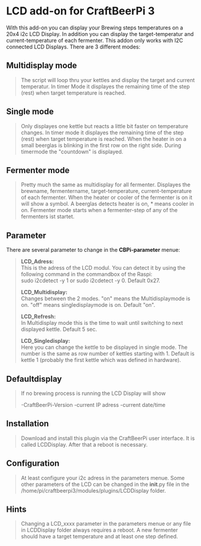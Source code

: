 # LCD add-on for CraftBeerPi 3

With this add-on you can display your Brewing steps temperatures on a 20x4 i2c LCD Display.
In addition you can display the target-temperatur and current-temperature of each fermenter.
This addon only works with I2C connected LCD Displays.
There are 3 different modes:

Multidisplay mode
-----------------

> The script will loop thru your kettles and display the target and
> current temperatur. In timer Mode it displayes the remaining time of
> the step (rest) when target temperature is reached.

Single mode
-----------

> Only displayes one kettle but reacts a little bit faster on temperature changes. 
> In timer mode it displayes the remaining time of
> the step (rest) when target temperature is reached.
> When the heater in on a small beerglas is blinking in the first row on the right side.
> During timermode the "countdown" is displayed.

Fermenter mode
--------------
> Pretty much the same as multidisplay for all fermenter.
> Displayes the brewname, fermentername, target-temperature, current-temperature
> of each fermenter.
> When the heater or cooler of the fermenter is on it will show a symbol.
> A beerglas detects heater is on, * means cooler in on.
> Fermenter mode starts when a fermenter-step of any of the fermenters ist startet.

Parameter
---------

There are several parameter to change in the **CBPi-parameter** menue:
>
>
> **LCD_Adress:**    
> This is the adress of the LCD modul. You can detect it by 
> using the following command in the commandbox of the Raspi:   
> sudo i2cdetect -y 1 
> or 
> sudo i2cdetect -y 0.
> Default 0x27.
> 
> 
> **LCD_Multidisplay:**     
> Changes between the 2 modes. "on" means the Multidisplaymode is on. 
> "off" means singledisplaymode is on. Default "on". 
> 
>
> **LCD_Refresh:**		  
> In Multidisplay mode this is the time to wait until switching to next displayed kettle. 
> Default 5 sec.
> 
> 
> **LCD_Singledisplay:** 	  
> Here you can change the kettle to be displayed in single mode. The number is the same as row number  of
> kettles starting with 1. Default is kettle 1 (probably the first kettle which was defined in hardware).

Defaultdisplay
--------------

> If no brewing process is running the LCD Display will show
> 
> -CraftBeerPi-Version 
> -current IP adress 
> -current date/time

## Installation

> Download and install this plugin via 
> the CraftBeerPi user interface. It is called LCDDisplay.
> After that a reboot is necessary.

## Configuration

> At least configure your i2c adress in the parameters menue. Some other
> parameters of the LCD can be changed in the  __init__.py file in the
> /home/pi/craftbeerpi3/modules/plugins/LCDDisplay folder.

## Hints

> Changing a LCD_xxxx parameter in the parameters menue or any
> file in LCDDisplay folder always requires a reboot.
> A new fermenter should have a target temperature and at least one step defined.


